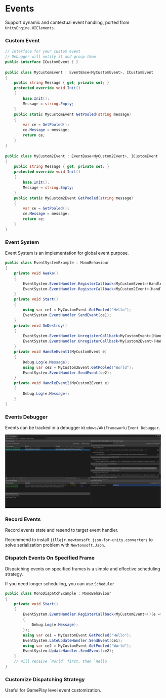 # Events

Support dynamic and contextual event handling, ported from `UnityEngine.UIElements`.

### Custom Event

```C#
// Interface for your custom event
// Debugger will notify it and group them
public interface ICustomEvent { }

public class MyCustomEvent : EventBase<MyCustomEvent>, ICustomEvent
{
    public string Message { get; private set; }
    protected override void Init()
    {
        base.Init();
        Message = string.Empty;
    }
    public static MyCustomEvent GetPooled(string message)
    {
        var ce = GetPooled();
        ce.Message = message;
        return ce;
    }
}

public class MyCustom2Event : EventBase<MyCustom2Event>, ICustomEvent
{
    public string Message { get; private set; }
    protected override void Init()
    {
        base.Init();
        Message = string.Empty;
    }
    public static MyCustom2Event GetPooled(string message)
    {
        var ce = GetPooled();
        ce.Message = message;
        return ce;
    }
}
```

### Event System

Event System is an implementation for global event purpose.

```C#
public class EventSystemExample : MonoBehaviour
{
    private void Awake()
    {
        EventSystem.EventHandler.RegisterCallback<MyCustomEvent>(HandleEvent1);
        EventSystem.EventHandler.RegisterCallback<MyCustom2Event>(HandleEvent2);
    }
    private void Start()
    {
        using var ce1 = MyCustomEvent.GetPooled("Hello");
        EventSystem.EventHandler.SendEvent(ce1);
    }
    private void OnDestroy()
    {
        EventSystem.EventHandler.UnregisterCallback<MyCustomEvent>(HandleEvent1);
        EventSystem.EventHandler.UnregisterCallback<MyCustom2Event>(HandleEvent2);
    }
    private void HandleEvent1(MyCustomEvent e)
    {
        Debug.Log(e.Message);
        using var ce2 = MyCustom2Event.GetPooled("World");
        EventSystem.EventHandler.SendEvent(ce2);
    }
    private void HandleEvent2(MyCustom2Event e)
    {
        Debug.Log(e.Message);
    }
}
```
### Events Debugger

Events can be tracked in a debugger `Windows/AkiFramework/Event Debugger`.

![Debugger](./Images/debugger.png)


### Record Events

Record events state and resend to target event handler.

Recommend to install `jillejr.newtonsoft.json-for-unity.converters` to solve serialization problem with `Newtonsoft.Json`.

### Dispatch Events On Specified Frame

Dispatching events on specified frames is a simple and effective scheduling strategy.

If you need longer scheduling, you can use `Scheduler`.

```C#
public class MonoDispatchExample : MonoBehaviour
{
    private void Start()
    {
        EventSystem.EventHandler.RegisterCallback<MyCustomEvent>()(e =>
        {
            Debug.Log(e.Message);
        });
        using var ce1 = MyCustomEvent.GetPooled("Hello");
        EventSystem.LateUpdateHandler.SendEvent(ce1);
        using var ce2 = MyCustomEvent.GetPooled("World");
        EventSystem.UpdateHandler.SendEvent(ce2);
    }
    // Will receive `World` first, then `Hello`
}
```

### Customize Dispatching Strategy

Useful for GamePlay level event customization.